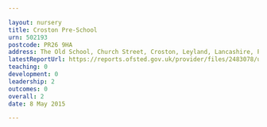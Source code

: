 ```yaml
---

layout: nursery
title: Croston Pre-School
urn: 502193
postcode: PR26 9HA
address: The Old School, Church Street, Croston, Leyland, Lancashire, PR26 9HA
latestReportUrl: https://reports.ofsted.gov.uk/provider/files/2483078/urn/502193.pdf
teaching: 0
development: 0
leadership: 2
outcomes: 0
overall: 2
date: 8 May 2015

---
```

